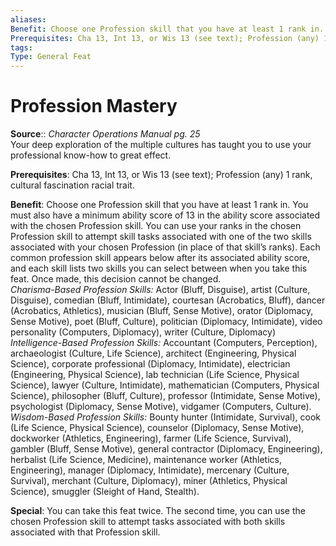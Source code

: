 ```yaml
---
aliases: 
Benefit: Choose one Profession skill that you have at least 1 rank in. You must also have a minimum ability score of 13 in the ability score associated with the chosen Profession skill. You can use your ranks in the chosen Profession skill to attempt skill tasks associated with one of the two skills associated with your chosen Profession (in place of that skill’s ranks). Each common profession skill appears below after its associated ability score, and each skill lists two skills you can select between when you take this feat. Once made, this decision cannot be changed.....  
Prerequisites: Cha 13, Int 13, or Wis 13 (see text); Profession (any) 1 rank, cultural fascination racial trait.
tags: 
Type: General Feat
---
```


# Profession Mastery

**Source**:: _Character Operations Manual pg. 25_  
Your deep exploration of the multiple cultures has taught you to use your professional know-how to great effect.

**Prerequisites**: Cha 13, Int 13, or Wis 13 (see text); Profession (any) 1 rank, cultural fascination racial trait.

**Benefit**: Choose one Profession skill that you have at least 1 rank in. You must also have a minimum ability score of 13 in the ability score associated with the chosen Profession skill. You can use your ranks in the chosen Profession skill to attempt skill tasks associated with one of the two skills associated with your chosen Profession (in place of that skill’s ranks). Each common profession skill appears below after its associated ability score, and each skill lists two skills you can select between when you take this feat. Once made, this decision cannot be changed.  
_Charisma-Based Profession Skills:_ Actor (Bluff, Disguise), artist (Culture, Disguise), comedian (Bluff, Intimidate), courtesan (Acrobatics, Bluff), dancer (Acrobatics, Athletics), musician (Bluff, Sense Motive), orator (Diplomacy, Sense Motive), poet (Bluff, Culture), politician (Diplomacy, Intimidate), video personality (Computers, Diplomacy), writer (Culture, Diplomacy)  
_Intelligence-Based Profession Skills:_ Accountant (Computers, Perception), archaeologist (Culture, Life Science), architect (Engineering, Physical Science), corporate professional (Diplomacy, Intimidate), electrician (Engineering, Physical Science), lab technician (Life Science, Physical Science), lawyer (Culture, Intimidate), mathematician (Computers, Physical Science), philosopher (Bluff, Culture), professor (Intimidate, Sense Motive), psychologist (Diplomacy, Sense Motive), vidgamer (Computers, Culture).  
_Wisdom-Based Profession Skills:_ Bounty hunter (Intimidate, Survival), cook (Life Science, Physical Science), counselor (Diplomacy, Sense Motive), dockworker (Athletics, Engineering), farmer (Life Science, Survival), gambler (Bluff, Sense Motive), general contractor (Diplomacy, Engineering), herbalist (Life Science, Medicine), maintenance worker (Athletics, Engineering), manager (Diplomacy, Intimidate), mercenary (Culture, Survival), merchant (Culture, Diplomacy), miner (Athletics, Physical Science), smuggler (Sleight of Hand, Stealth).

**Special**: You can take this feat twice. The second time, you can use the chosen Profession skill to attempt tasks associated with both skills associated with that Profession skill.

